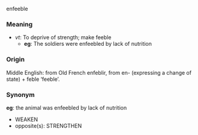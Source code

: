 enfeeble
### Meaning
+ _vt_: To deprive of strength; make feeble
	+ __eg__: The soldiers were enfeebled by lack of nutrition

### Origin

Middle English: from Old French enfeblir, from en- (expressing a change of state) + feble ‘feeble’.

### Synonym

__eg__: the animal was enfeebled by lack of nutrition

+ WEAKEN
+ opposite(s): STRENGTHEN


